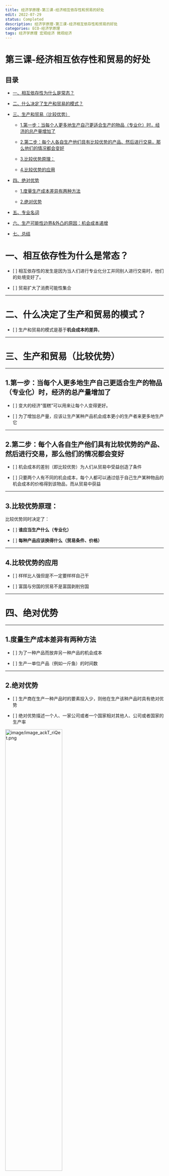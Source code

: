 ```yaml
---             
title: 经济学原理-第三课-经济相互依存性和贸易的好处
edit: 2022-07-29
status: Completed
description: 经济学原理-第三课-经济相互依存性和贸易的好处
categories: ECO-经济学原理
tags: 经济学原理 宏观经济 微观经济
---
```

# 第三课-经济相互依存性和贸易的好处

## 目录

*   [一、相互依存性为什么是常态？](#一相互依存性为什么是常态)

*   [二、什么决定了生产和贸易的模式？](#二什么决定了生产和贸易的模式)

*   [三、生产和贸易（比较优势）](#三生产和贸易比较优势)

    *   [1.第一步：当每个人更多地生产自己更适合生产的物品（专业化）时，经济的总产量增加了](#1第一步当每个人更多地生产自己更适合生产的物品专业化时经济的总产量增加了)

    *   [2.第二步：每个人各自生产他们具有比较优势的产品、然后进行交易，那么他们的情况都会变好](#2第二步每个人各自生产他们具有比较优势的产品然后进行交易那么他们的情况都会变好)

    *   [3.比较优势原理：](#3比较优势原理)

    *   [4.比较优势的应用](#4比较优势的应用)

*   [四、绝对优势](#四绝对优势)

    *   [1.度量生产成本差异有两种方法](#1度量生产成本差异有两种方法)

    *   [2.绝对优势](#2绝对优势)

*   [五、专业名词](#五专业名词)

*   [六、生产可能性边界&外凸的原因：机会成本递增](#六生产可能性边界外凸的原因机会成本递增)

*   [七、总结](#七总结)

# 一、相互依存性为什么是常态？

*   \[ ] 相互依存性的发生是因为当人们进行专业化分工并同别人进行交易时，他们的处境变好了。

*   \[ ] 贸易扩大了消费可能性集合

***

# 二、什么决定了生产和贸易的模式？

*   \[ ] 生产和贸易的模式是基于**机会成本的差异**。

***

# 三、生产和贸易（比较优势）

***

## 1.第一步：当每个人更多地生产自己更适合生产的物品（专业化）时，经济的总产量增加了

*   \[ ] 变大的经济“蛋糕”可以用来让每个人变得更好。

*   \[ ] 为了增加总产量，应该让生产某种产品机会成本更小的生产者来更多地生产它

***

## 2.第二步：每个人各自生产他们具有比较优势的产品、然后进行交易，那么他们的情况都会变好

*   \[ ] 机会成本的差别（即比较优势）为人们从贸易中受益创造了条件

*   \[ ] 只要两个人有不同的机会成本，每个人都可以通过低于自己生产某种物品的机会成本的价格得到该物品，而从贸易中获益

***

## 3.比较优势原理：

比较优势同时决定了：

*   \[ ] **谁应当生产什么（专业化）**

*   \[ ] **每种产品应该换得什么（贸易条件、价格）**

***

## 4.比较优势的应用

*   \[ ] 样样比人强但是不一定要样样自己干

*   \[ ] 富国与穷国的贸易不是富国剥削穷国

***

# 四、绝对优势

***

## 1.度量生产成本差异有两种方法

*   \[ ] 为了一种产品而放弃另一种产品的机会成本

*   \[ ] 生产一单位产品（例如一斤鱼）的时间数

***

## 2.绝对优势

*   \[ ] 生产商在生产一种产品时的要素投入少，则他在生产该种产品时具有绝对优势

*   \[ ] 绝对优势描述一个人、一家公司或者一个国家相对其他人、公司或者国家的生产率

<img src="https://raw.githubusercontent.com/TX-Leo/TX-Leo.github.io/main/_posts/2022-07-29-经济学原理-第三课-经济相互依存性和贸易的好处/image/image_ackT_riQet.png" width="60%" alt="image/image_ackT_riQet.png">

***

# 五、专业名词

***

> 生产可能性边界也就是消费可能性边界

> **比较优势（comparative advantage）：机会成本较小的生产商生产该种产品时具有比较优势（机会成本：放弃的）**

> **绝对优势（absolute advantage）：生产商在生产一种产品时的要素投入少，则他在生产该种产品时具有绝对优势(投入的）**

***

# 六、生产可能性边界&外凸的原因：机会成本递增

<img src="https://raw.githubusercontent.com/TX-Leo/TX-Leo.github.io/main/_posts/2022-07-29-经济学原理-第三课-经济相互依存性和贸易的好处/image/image_LhfTnno-BK.png" width="60%" alt="image/image_LhfTnno-BK.png">

**生产可能性边界最有可能是向外凸出的。这是因为资源的稀缺性和要素之间的不完全替代性，使得机会成本递增，这就表现为生产可能性边界向外凸出。当生产可能性边界向外凸出时，随着一种商品产量的增加，每增加一单位这种商品所放弃的另一种商品的产量呈递增趋势。**

# 七、总结

*   \[ ] 经济的相互依赖性和贸易允许人们享受更多数量、更多种类的商品和服务

*   \[ ] 生产一种商品，要素投入较少的生产商具有绝对优势

*   \[ ] 生产一种商品，机会成本较小的生产商具有比较优势

*   \[ ] **从贸易中获益是来自于比较优势，而不是绝对优势**

*   \[ ] 比较优势既适用于国家又适用于个人

<img src="https://raw.githubusercontent.com/TX-Leo/TX-Leo.github.io/main/_posts/2022-07-29-经济学原理-第三课-经济相互依存性和贸易的好处/image/560824485545599152_i2iBhw3f1i.jpg" width="60%" alt="image/560824485545599152_i2iBhw3f1i.jpg">
